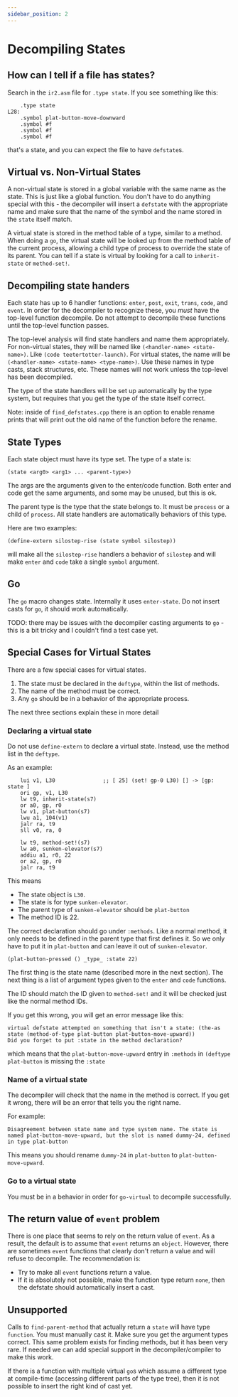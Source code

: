 ```yaml
---
sidebar_position: 2
---
```


# Decompiling States

## How can I tell if a file has states?

Search in the `ir2.asm` file for `.type state`.  If you see something like this:
```
    .type state
L28:
    .symbol plat-button-move-downward
    .symbol #f
    .symbol #f
    .symbol #f
```
that's a state, and you can expect the file to have `defstate`s.

## Virtual vs. Non-Virtual States

A non-virtual state is stored in a global variable with the same name as the state.  This is just like a global function.  You don't have to do anything special with this - the decompiler will insert a `defstate` with the appropriate name and make sure that the name of the symbol and the name stored in the `state` itself match.

A virtual state is stored in the method table of a type, similar to a method.  When doing a `go`, the virtual state will be looked up from the method table of the current process, allowing a child type of process to override the state of its parent.  You can tell if a state is virtual by looking for a call to `inherit-state` or `method-set!`.

## Decompiling state handers

Each state has up to 6 handler functions: `enter`, `post`, `exit`, `trans`, `code`, and `event`. In order for the decompiler to recognize these, you _must_ have the top-level function decompile. Do not attempt to decompile these functions until the top-level function passes.

The top-level analysis will find state handlers and name them appropriately.  For non-virtual states, they will be named like `(<handler-name> <state-name>)`. Like `(code teetertotter-launch)`. For virtual states, the name will be `(<handler-name> <state-name> <type-name>)`.  Use these names in type casts, stack structures, etc. These names will not work unless the top-level has been decompiled.

The type of the state handlers will be set up automatically by the type system, but requires that you get the type of the state itself correct.

Note: inside of `find_defstates.cpp` there is an option to enable rename prints that will print out the old name of the function before the rename.

## State Types

Each state object must have its type set.  The type of a state is:
```
(state <arg0> <arg1> ... <parent-type>)
```

The args are the arguments given to the enter/code function. Both enter and code get the same arguments, and some may be unused, but this is ok.

The parent type is the type that the state belongs to.  It must be `process` or a child of `process`.  All state handlers are automatically behaviors of this type.

Here are two examples:
```
(define-extern silostep-rise (state symbol silostep))
```
will make all the `silostep-rise` handlers a behavior of `silostep` and will make `enter` and `code` take a single `symbol` argument.

## Go

The `go` macro changes state. Internally it uses `enter-state`.  Do not insert casts for `go`, it should work automatically.

TODO: there may be issues with the decompiler casting arguments to `go` - this is a bit tricky and I couldn't find a test case yet.

## Special Cases for Virtual States

There are a few special cases for virtual states.

1. The state must be declared in the `deftype`, within the list of methods.
2. The name of the method must be correct.
3. Any `go` should be in a behavior of the appropriate process.

The next three sections explain these in more detail

### Declaring a virtual state

Do not use `define-extern` to declare a virtual state.  Instead, use the method list in the `deftype`.

As an example:
```
    lui v1, L30               ;; [ 25] (set! gp-0 L30) [] -> [gp: state ]
    ori gp, v1, L30
    lw t9, inherit-state(s7)
    or a0, gp, r0
    lw v1, plat-button(s7)
    lwu a1, 104(v1)
    jalr ra, t9
    sll v0, ra, 0

    lw t9, method-set!(s7)
    lw a0, sunken-elevator(s7)
    addiu a1, r0, 22
    or a2, gp, r0
    jalr ra, t9
```

This means
- The state object is `L30`.
- The state is for type `sunken-elevator`.
- The parent type of `sunken-elevator` should be `plat-button`
- The method ID is 22.

The correct declaration should go under `:methods`. Like a normal method, it only needs to be defined in the parent type that first defines it. So we only have to put it in `plat-button` and can leave it out of `sunken-elevator`.

```
(plat-button-pressed () _type_ :state 22)
```

The first thing is the state name (described more in the next section).  The next thing is a list of argument types given to the `enter` and `code` functions.

The ID should match the ID given to `method-set!` and it will be checked just like the normal method IDs.

If you get this wrong, you will get an error message like this:
```
virtual defstate attempted on something that isn't a state: (the-as state (method-of-type plat-button plat-button-move-upward))
Did you forget to put :state in the method declaration?
```
which means that the `plat-button-move-upward` entry in `:methods` in `(deftype plat-button` is missing the `:state`

### Name of a virtual state

The decompiler will check that the name in the method is correct.  If you get it wrong, there will be an error that tells you the right name.

For example:
```
Disagreement between state name and type system name. The state is named plat-button-move-upward, but the slot is named dummy-24, defined in type plat-button
```

This means you should rename `dummy-24` in `plat-button` to `plat-button-move-upward`.


### Go to a virtual state

You must be in a behavior in order for `go-virtual` to decompile successfully.

## The return value of `event` problem

There is one place that seems to rely on the return value of `event`. As a result, the default is to assume that `event` returns an `object`. However, there are sometimes `event` functions that clearly don't return a value and will refuse to decompile.  The recommendation is:
- Try to make all `event` functions return a value.
- If it is absolutely not possible, make the function type return `none`, then the defstate should automatically insert a cast.


## Unsupported

Calls to `find-parent-method` that actually return a `state` will have type `function`. You must manually cast it. Make sure you get the argument types correct. This same problem exists for finding methods, but it has been very rare. If needed we can add special support in the decompiler/compiler to make this work.

If there is a function with multiple virtual `go`s which assume a different type at compile-time (accessing different parts of the type tree), then it is not possible to insert the right kind of cast yet.

